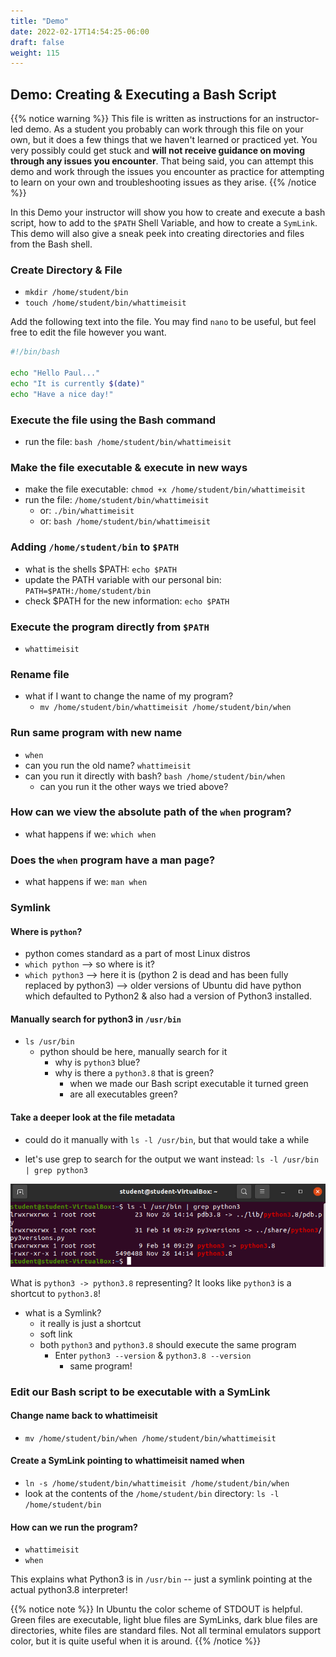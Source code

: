 ```yaml
---
title: "Demo"
date: 2022-02-17T14:54:25-06:00
draft: false
weight: 115
---
```


## Demo: Creating & Executing a Bash Script

{{% notice warning %}}
This file is written as instructions for an instructor-led demo. As a student you probably can work through this file on your own, but it does a few things that we haven't learned or practiced yet. You very possibly could get stuck and **will not receive guidance on moving through any issues you encounter**. That being said, you can attempt this demo and work through the issues you encounter as practice for attempting to learn on your own and troubleshooting issues as they arise.
{{% /notice %}}

In this Demo your instructor will show you how to create and execute a bash script, how to add to the `$PATH` Shell Variable, and how to create a `SymLink`. This demo will also give a sneak peek into creating directories and files from the Bash shell.

### Create Directory & File

- `mkdir /home/student/bin`
- `touch /home/student/bin/whattimeisit`

Add the following text into the file. You may find `nano` to be useful, but feel free to edit the file however you want.

```bash
#!/bin/bash

echo "Hello Paul..."
echo "It is currently $(date)"
echo "Have a nice day!"
```

### Execute the file using the Bash command

- run the file: `bash /home/student/bin/whattimeisit`

### Make the file executable & execute in new ways

- make the file executable: `chmod +x /home/student/bin/whattimeisit`
- run the file: `/home/student/bin/whattimeisit`
  - or: `./bin/whattimeisit`
  - or: `bash /home/student/bin/whattimeisit`

### Adding `/home/student/bin` to `$PATH`

- what is the shells $PATH: `echo $PATH`
- update the PATH variable with our personal bin: `PATH=$PATH:/home/student/bin`
- check $PATH for the new information: `echo $PATH`

### Execute the program directly from `$PATH`

- `whattimeisit`

### Rename file

- what if I want to change the name of my program?
  - `mv /home/student/bin/whattimeisit /home/student/bin/when`

### Run same program with new name

- `when`
- can you run the old name? `whattimeisit`
- can you run it directly with bash? `bash /home/student/bin/when`
  - can you run it the other ways we tried above?

### How can we view the absolute path of the `when` program?

- what happens if we: `which when`

### Does the `when` program have a man page?

- what happens if we: `man when`

### Symlink

#### Where is `python`?

- python comes standard as a part of most Linux distros
- `which python` --> so where is it?
- `which python3` --> here it is (python 2 is dead and has been fully replaced by python3) --> older versions of Ubuntu did have python which defaulted to Python2 & also had a version of Python3 installed.

#### Manually search for python3 in `/usr/bin`

- `ls /usr/bin`
  - python should be here, manually search for it
    - why is `python3` blue?
    - why is there a `python3.8` that is green?
      - when we made our Bash script executable it turned green
      - are all executables green?

#### Take a deeper look at the file metadata

- could do it manually with `ls -l /usr/bin`, but that would take a while

- let's use grep to search for the output we want instead: `ls -l /usr/bin | grep python3`

![ls -l /usr/bin | grep python3](pictures/ls-l-grep-python3.png?classes=border)

What is `python3 -> python3.8` representing? It looks like `python3` is a shortcut to `python3.8`!

- what is a Symlink?
  - it really is just a shortcut
  - soft link
  - both `python3` and `python3.8` should execute the same program
    - Enter `python3 --version` & `python3.8 --version`
      - same program! 

### Edit our Bash script to be executable with a SymLink

#### Change name back to whattimeisit

- `mv /home/student/bin/when /home/student/bin/whattimeisit`

#### Create a SymLink pointing to whattimeisit named when

- `ln -s /home/student/bin/whattimeisit /home/student/bin/when`
- look at the contents of the `/home/student/bin` directory: `ls -l /home/student/bin`

#### How can we run the program?

- `whattimeisit`
- `when`

This explains what Python3 is in `/usr/bin` -- just a symlink pointing at the actual python3.8 interpreter!


{{% notice note %}}
In Ubuntu the color scheme of STDOUT is helpful. Green files are executable, light blue files are SymLinks, dark blue files are directories, white files are standard files. Not all terminal emulators support color, but it is quite useful when it is around.
{{% /notice %}}